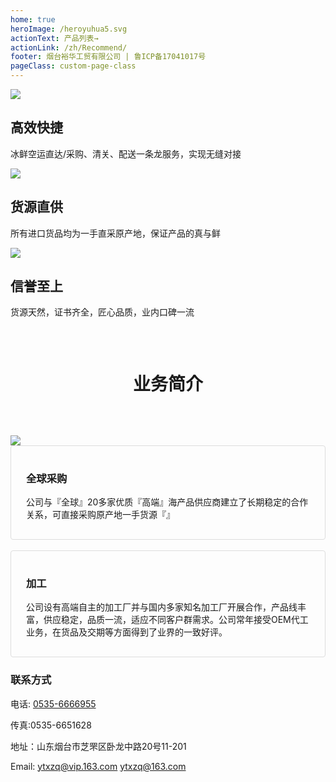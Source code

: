 ```yaml
---
home: true
heroImage: /heroyuhua5.svg
actionText: 产品列表→
actionLink: /zh/Recommend/
footer: 烟台裕华工贸有限公司 | 鲁ICP备17041017号
pageClass: custom-page-class
---
```


<div class="features">
  <div class="feature">
    <img src="/icons/rocket.svg"/>
      <h2>高效快捷</h2>
      <p>冰鲜空运直达/采购、清关、配送一条龙服务，实现无缝对接</p>
  </div>
  <div class="feature">
  <img src="/icons/earth.svg"/>
    <h2>货源直供</h2>
    <p>所有进口货品均为一手直采原产地，保证产品的真与鲜
</p>
  </div>
  <div class="feature">
  <img src="/icons/safety certificate.svg"/>
    <h2>信誉至上</h2>
    <p>货源天然，证书齐全，匠心品质，业内口碑一流</p>
  </div>
</div>
<div style='height: 30px'></div>
<h1 style="text-align: center;margin-bottom: 4rem;">业务简介</h1>

<div class='ydi'>
  <img src="/bi-zh.png"/>
</div>

<div style="    padding: 1rem 1.5rem;
    border: 1px solid #ddd;
    border-radius: 4px;">
  <h3>全球采购 <Badge text="原产地" type="warn"/> <Badge text="全球化"/></h3> 
  
  <p>公司与『全球』20多家优质『高端』海产品供应商建立了长期稳定的合作关系，可直接采购原产地一手货源『』</p>
</div>
&nbsp 
<div style="    padding: 1rem 1.5rem;
    border: 1px solid #ddd;
    border-radius: 4px;">
  <h3>加工</h3> 
  
  <p>公司设有高端自主的加工厂并与国内多家知名加工厂开展合作，产品线丰富，供应稳定，品质一流，适应不同客户群需求。公司常年接受OEM代工业务，在货品及交期等方面得到了业界的一致好评。</p>
</div>

### 联系方式

电话:
<a href="tel:0535-6666955">0535-6666955</a>

传真:0535-6651628

地址：山东烟台市芝罘区卧龙中路20号11-201

Email:
<a href="mailto:ytxzq@vip.163.com">ytxzq@vip.163.com</a>
ytxzq@163.com

<footBarZh></footBarZh>